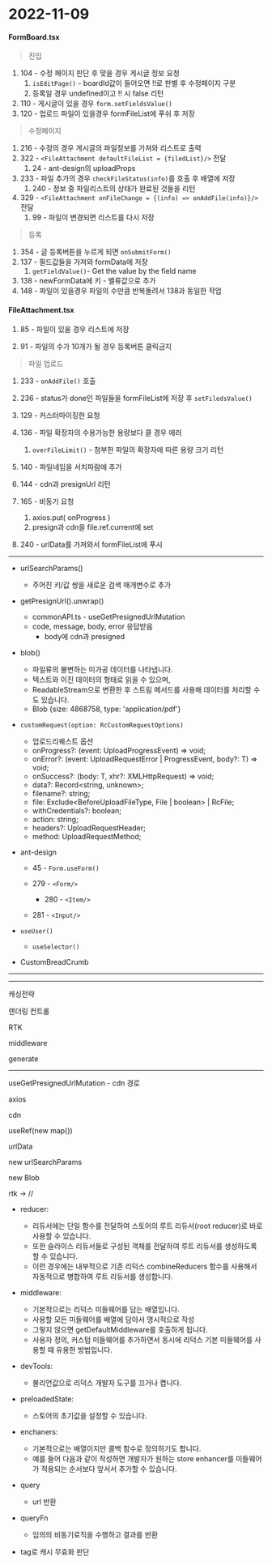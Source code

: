 2022-11-09
==========



#### FormBoard.tsx

>  진입
1. 104 - 수정 페이지 판단 후 맞을 경우 게시글 정보 요청 
   1. `isEditPage()` - boardId값이 들어오면 !!로 판별 후 수정페이지 구분 
   2. 등록일 경우 undefined이고 !! 시 false 리턴
2. 110 - 게시글이 있을 경우 `form.setFieldsValue()`
3. 120 - 업로드 파일이 있을경우 formFileList에 푸쉬 후 저장 

>  수정페이지
1. 216 - 수정의 경우 게시글의 파일정보를 가져와 리스트로 출력
2. 322 - `<FileAttachment defaultFileList = {filedList}/>` 전달
   1. 24 - ant-design의 uploadProps
3. 233 - 파일 추가의 경우 `checkFileStatus(info)`를 호출 후 배열에 저장
   1. 240 - 정보 중 파일리스트의 상태가 완료된 것들을 리턴
4. 329 - `<FileAttachment onFileChange = {(info) => onAddFile(info)}/>` 전달
   1. 99 - 파일이 변경되면 리스트를 다시 저장

>  등록    
1. 354 - 글 등록버튼을 누르게 되면 `onSubmitForm()`
2. 137 - 필드값들을 가져와 formData에 저장
   1. `getFieldValue()`- Get the value by the field name
3. 138 - newFormData에 키 - 밸류값으로 추가
4. 148 - 파일이 있을경우 파일의 수만큼 반복돌려서 138과 동일한 작업


#### FileAttachment.tsx

1. 85 - 파일이 있을 경우 리스트에 저장 


1. 91 - 파일의 수가 10개가 될 경우 등록버튼 클릭금지

> 파일 업로드

1. 233 - `onAddFile()` 호출
2. 236 - status가 done인 파일들을 formFileList에 저장 후 `setFiledsValue()`


1. 129 - 커스터마이징한 요청
2. 136 - 파일 확장자의 수용가능한 용량보다 클 경우 에러
   1. `overFileLimit()` - 첨부한 파일의 확장자에 따른 용량 크기 리턴
3. 140 - 파일네임을 서치파람에 추가
4. 144 - cdn과 presignUrl 리턴
5. 165 - 비동기 요청
   1. axios.put( onProgress )
   2. presign과 cdn을 file.ref.current에 set
6. 240 - urlData를 가져와서 formFileList에 푸시


---

* urlSearchParams()
  * 주어진 키/값 쌍을 새로운 검색 매개변수로 추가
  
* getPresignUrl().unwrap()
  * commonAPI.ts - useGetPresignedUrlMutation
  * code, message, body, error 응답받음
    * body에 cdn과 presigned


* blob()
  * 파일류의 불변하는 미가공 데이터를 나타냅니다. 
  * 텍스트와 이진 데이터의 형태로 읽을 수 있으며, 
  * ReadableStream으로 변환한 후 스트림 메서드를 사용해 데이터를 처리할 수도 있습니다.
  * Blob {size: 4868758, type: 'application/pdf'} 


* `customRequest(option: RcCustomRequestOptions)`
  * 업로드리퀘스트 옵션 
  * onProgress?: (event: UploadProgressEvent) => void;
  * onError?: (event: UploadRequestError | ProgressEvent, body?: T) => void;
  * onSuccess?: (body: T, xhr?: XMLHttpRequest) => void;
  * data?: Record<string, unknown>;
  * filename?: string;
  * file: Exclude<BeforeUploadFileType, File | boolean> | RcFile;
  * withCredentials?: boolean;
  * action: string;
  * headers?: UploadRequestHeader;
  * method: UploadRequestMethod;





* ant-design 
  * 45 - `Form.useForm()`
  
  * 279 - `<Form/>`
    * 280 - `<Item/>`

  * 281 - `<Input/>`

* `useUser()`
  * `useSelector()`



* CustomBreadCrumb
---








---

캐싱전략   

렌더링 컨트롤   

RTK   

middleware   

generate   



---

useGetPresignedUrlMutation - cdn 경로 

axios

cdn 

useRef(new map())

urlData

new urlSearchParams

new Blob




rtk -> // 


* reducer: 
  * 리듀서에는 단일 함수를 전달하여 스토어의 루트 리듀서(root reducer)로 바로 사용할 수 있습니다. 
  * 또한 슬라이스 리듀서들로 구성된 객체를 전달하여 루트 리듀서를 생성하도록 할 수 있습니다. 
  * 이런 경우에는 내부적으로 기존 리덕스 combineReducers 함수를 사용해서 자동적으로 병합하여 루트 리듀서를 생성합니다.

* middleware: 
  * 기본적으로는 리덕스 미들웨어를 담는 배열입니다. 
  * 사용할 모든 미들웨어를 배열에 담아서 명시적으로 작성
  * 그렇지 않으면 getDefaultMiddleware를 호출하게 됩니다. 
  * 사용자 정의, 커스텀 미들웨어를 추가하면서 동시에 리덕스 기본 미들웨어를 사용할 때 유용한 방법입니다.

* devTools: 
  * 불리언값으로 리덕스 개발자 도구를 끄거나 켭니다.

* preloadedState: 
  * 스토어의 초기값을 설정할 수 있습니다.

* enchaners: 
  * 기본적으로는 배열이지만 콜백 함수로 정의하기도 합니다. 
  * 예를 들어 다음과 같이 작성하면 개발자가 원하는 store enhancer를 미들웨어가 적용되는 순서보다 앞서서 추가할 수 있습니다.


* query
  * url 반환

* queryFn
  * 임의의 비동기로직을 수행하고 결과를 반환

* tag로 캐시 무효화 판단
